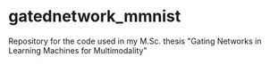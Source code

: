 # gatednetwork_mmnist
Repository for the code used in my M.Sc. thesis "Gating Networks in Learning Machines for Multimodality"
